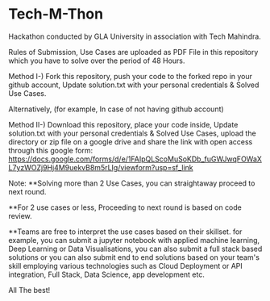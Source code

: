 # Tech-M-Thon
Hackathon conducted by GLA University in association with Tech Mahindra.

Rules of Submission,
Use Cases are uploaded as PDF File in this repository which you have to solve over the period of 48 Hours.

Method I-)
Fork this repository, push your code to the forked repo in your github account, Update solution.txt with your personal credentials & Solved Use Cases.

Alternatively, (for example, In case of not having github account)

Method II-)
Download this repository, place your code inside, Update solution.txt with your personal credentials & Solved Use Cases, upload the directory or zip file on a google drive and share the link with open access through this google form: https://docs.google.com/forms/d/e/1FAIpQLScoMuSoKDb_fuGWJwqFOWaXL7yzWOZj9Hj4M9uekvB8m5rLIg/viewform?usp=sf_link


Note:
**Solving more than 2 Use Cases, you can straightaway proceed to next round.

**For 2 use cases or less, Proceeding to next round is based on code review.

**Teams are free to interpret the use cases based on their skillset. for example, you can submit a jupyter notebook with applied machine learning, Deep Learning or Data Visualisations, you can also submit a full stack based solutions or you can also submit end to end solutions based on your team's skill employing various technologies such as Cloud Deployment or API integration, Full Stack, Data Science, app development etc.


All The best!
